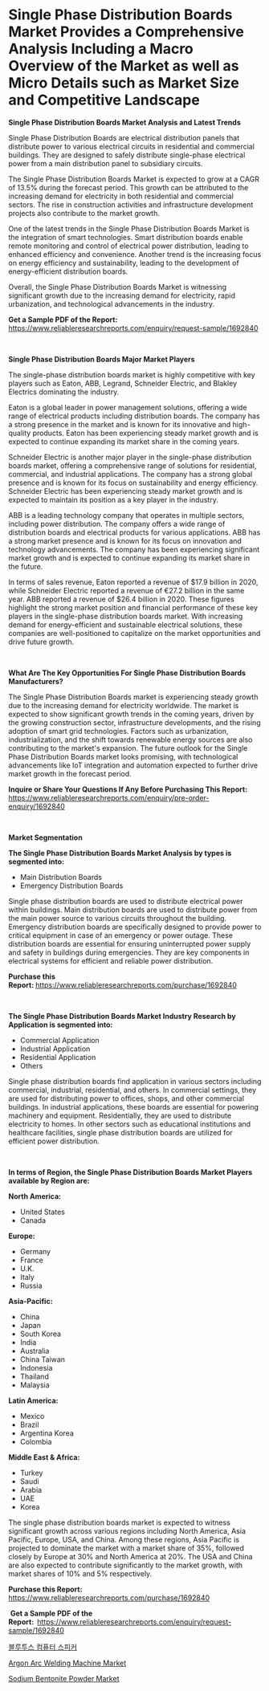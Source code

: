 <p><h1>Single Phase Distribution Boards Market Provides a Comprehensive Analysis Including a Macro Overview of the Market as well as Micro Details such as Market Size and Competitive Landscape</h1></p><p><strong>Single Phase Distribution Boards Market Analysis and Latest Trends</strong></p>
<p><p>Single Phase Distribution Boards are electrical distribution panels that distribute power to various electrical circuits in residential and commercial buildings. They are designed to safely distribute single-phase electrical power from a main distribution panel to subsidiary circuits.</p><p>The Single Phase Distribution Boards Market is expected to grow at a CAGR of 13.5% during the forecast period. This growth can be attributed to the increasing demand for electricity in both residential and commercial sectors. The rise in construction activities and infrastructure development projects also contribute to the market growth.</p><p>One of the latest trends in the Single Phase Distribution Boards Market is the integration of smart technologies. Smart distribution boards enable remote monitoring and control of electrical power distribution, leading to enhanced efficiency and convenience. Another trend is the increasing focus on energy efficiency and sustainability, leading to the development of energy-efficient distribution boards.</p><p>Overall, the Single Phase Distribution Boards Market is witnessing significant growth due to the increasing demand for electricity, rapid urbanization, and technological advancements in the industry.</p></p>
<p><strong>Get a Sample PDF of the Report:&nbsp;</strong> <a href="https://www.reliableresearchreports.com/enquiry/request-sample/1692840">https://www.reliableresearchreports.com/enquiry/request-sample/1692840</a></p>
<p>&nbsp;</p>
<p><strong>Single Phase Distribution Boards Major Market Players</strong></p>
<p><p>The single-phase distribution boards market is highly competitive with key players such as Eaton, ABB, Legrand, Schneider Electric, and Blakley Electrics dominating the industry. </p><p>Eaton is a global leader in power management solutions, offering a wide range of electrical products including distribution boards. The company has a strong presence in the market and is known for its innovative and high-quality products. Eaton has been experiencing steady market growth and is expected to continue expanding its market share in the coming years.</p><p>Schneider Electric is another major player in the single-phase distribution boards market, offering a comprehensive range of solutions for residential, commercial, and industrial applications. The company has a strong global presence and is known for its focus on sustainability and energy efficiency. Schneider Electric has been experiencing steady market growth and is expected to maintain its position as a key player in the industry.</p><p>ABB is a leading technology company that operates in multiple sectors, including power distribution. The company offers a wide range of distribution boards and electrical products for various applications. ABB has a strong market presence and is known for its focus on innovation and technology advancements. The company has been experiencing significant market growth and is expected to continue expanding its market share in the future.</p><p>In terms of sales revenue, Eaton reported a revenue of $17.9 billion in 2020, while Schneider Electric reported a revenue of €27.2 billion in the same year. ABB reported a revenue of $26.4 billion in 2020. These figures highlight the strong market position and financial performance of these key players in the single-phase distribution boards market. With increasing demand for energy-efficient and sustainable electrical solutions, these companies are well-positioned to capitalize on the market opportunities and drive future growth.</p></p>
<p>&nbsp;</p>
<p><strong>What Are The Key Opportunities For Single Phase Distribution Boards Manufacturers?</strong></p>
<p><p>The Single Phase Distribution Boards market is experiencing steady growth due to the increasing demand for electricity worldwide. The market is expected to show significant growth trends in the coming years, driven by the growing construction sector, infrastructure developments, and the rising adoption of smart grid technologies. Factors such as urbanization, industrialization, and the shift towards renewable energy sources are also contributing to the market's expansion. The future outlook for the Single Phase Distribution Boards market looks promising, with technological advancements like IoT integration and automation expected to further drive market growth in the forecast period.</p></p>
<p><strong>Inquire or Share Your Questions If Any Before Purchasing This Report:</strong> <a href="https://www.reliableresearchreports.com/enquiry/pre-order-enquiry/1692840">https://www.reliableresearchreports.com/enquiry/pre-order-enquiry/1692840</a></p>
<p>&nbsp;</p>
<p><strong>Market Segmentation</strong></p>
<p><strong>The Single Phase Distribution Boards Market Analysis by types is segmented into:</strong></p>
<p><ul><li>Main Distribution Boards</li><li>Emergency Distribution Boards</li></ul></p>
<p><p>Single phase distribution boards are used to distribute electrical power within buildings. Main distribution boards are used to distribute power from the main power source to various circuits throughout the building. Emergency distribution boards are specifically designed to provide power to critical equipment in case of an emergency or power outage. These distribution boards are essential for ensuring uninterrupted power supply and safety in buildings during emergencies. They are key components in electrical systems for efficient and reliable power distribution.</p></p>
<p><strong>Purchase this Report:&nbsp;</strong><a href="https://www.reliableresearchreports.com/purchase/1692840">https://www.reliableresearchreports.com/purchase/1692840</a></p>
<p>&nbsp;</p>
<p><strong>The Single Phase Distribution Boards Market Industry Research by Application is segmented into:</strong></p>
<p><ul><li>Commercial Application</li><li>Industrial Application</li><li>Residential Application</li><li>Others</li></ul></p>
<p><p>Single phase distribution boards find application in various sectors including commercial, industrial, residential, and others. In commercial settings, they are used for distributing power to offices, shops, and other commercial buildings. In industrial applications, these boards are essential for powering machinery and equipment. Residentially, they are used to distribute electricity to homes. In other sectors such as educational institutions and healthcare facilities, single phase distribution boards are utilized for efficient power distribution.</p></p>
<p>&nbsp;</p>
<p><strong>In terms of Region, the Single Phase Distribution Boards Market Players available by Region are:</strong></p>
<p>
    <p> <strong> North America: </strong>
        <ul>
            <li>United States</li>
            <li>Canada</li>
        </ul>
        </p> 
    <p> <strong> Europe: </strong>
        <ul>
            <li>Germany</li>
            <li>France</li>
            <li>U.K.</li>
            <li>Italy</li>
            <li>Russia</li>
        </ul>
        </p> 
    <p> <strong> Asia-Pacific: </strong>
        <ul>
            <li>China</li>
            <li>Japan</li>
            <li>South Korea</li>
            <li>India</li>
            <li>Australia</li>
            <li>China Taiwan</li>
            <li>Indonesia</li>
            <li>Thailand</li>
            <li>Malaysia</li>
        </ul>
        </p> 
    <p> <strong> Latin America: </strong>
        <ul>
            <li>Mexico</li>
            <li>Brazil</li>
            <li>Argentina Korea</li>
            <li>Colombia</li>
        </ul>
        </p> 
    <p> <strong> Middle East & Africa: </strong>
        <ul>
            <li>Turkey</li>
            <li>Saudi</li>
            <li>Arabia</li>
            <li>UAE</li>
            <li>Korea</li>
        </ul>
    </p>
    </p>
<p><p>The single phase distribution boards market is expected to witness significant growth across various regions including North America, Asia Pacific, Europe, USA, and China. Among these regions, Asia Pacific is projected to dominate the market with a market share of 35%, followed closely by Europe at 30% and North America at 20%. The USA and China are also expected to contribute significantly to the market growth, with market shares of 10% and 5% respectively.</p></p>
<p><strong>Purchase this Report: </strong><a href="https://www.reliableresearchreports.com/purchase/1692840">https://www.reliableresearchreports.com/purchase/1692840</a></p>
<p>&nbsp;<strong>Get a Sample PDF of the Report:&nbsp;&nbsp;</strong><a href="https://www.reliableresearchreports.com/enquiry/request-sample/1692840">https://www.reliableresearchreports.com/enquiry/request-sample/1692840</a></p>
<p><strong></strong></p>
<p><p><a href="https://github.com/wallacBahrtyinger567686/Market-Research-Report-List-1/blob/main/192341715240.md">블루투스 컴퓨터 스피커</a></p><p><a href="https://view.publitas.com/reportprime-1/argon-arc-welding-machine-market-size-share-trends-analysis-report-by-application-regional-outlook-competitive-strategies-and-segment-forecasts-2024-2031/">Argon Arc Welding Machine Market</a></p><p><a href="https://nifty-kite-d51.notion.site/Sodium-Bentonite-Powder-Market-Dynamics-2024-2031-Also-about-Its-Market-Trends-Projections-and-Op-92f4a3e51a0c4a20b727614c8a52c3d2">Sodium Bentonite Powder Market</a></p></p>